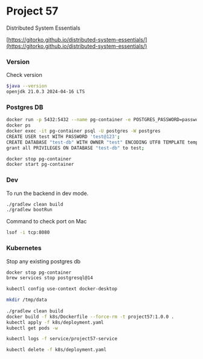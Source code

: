 # Project 57

Distributed System Essentials

[https://gitorko.github.io/distributed-system-essentials/](https://gitorko.github.io/distributed-system-essentials/)

### Version

Check version

```bash
$java --version
openjdk 21.0.3 2024-04-16 LTS
```

### Postgres DB

```bash
docker run -p 5432:5432 --name pg-container -e POSTGRES_PASSWORD=password -d postgres:14
docker ps
docker exec -it pg-container psql -U postgres -W postgres
CREATE USER test WITH PASSWORD 'test@123';
CREATE DATABASE "test-db" WITH OWNER "test" ENCODING UTF8 TEMPLATE template0;
grant all PRIVILEGES ON DATABASE "test-db" to test;

docker stop pg-container
docker start pg-container
```

### Dev

To run the backend in dev mode.

```bash
./gradlew clean build
./gradlew bootRun

```

Command to check port on Mac

```bash
lsof -i tcp:8080
```

### Kubernetes

Stop any existing postgres db

```bash
docker stop pg-container
brew services stop postgresql@14
```

```bash
kubectl config use-context docker-desktop

mkdir /tmp/data
 
./gradlew clean build
docker build -f k8s/Dockerfile --force-rm -t project57:1.0.0 .
kubectl apply -f k8s/deployment.yaml
kubectl get pods -w

kubectl logs -f service/project57-service

kubectl delete -f k8s/deployment.yaml
```

